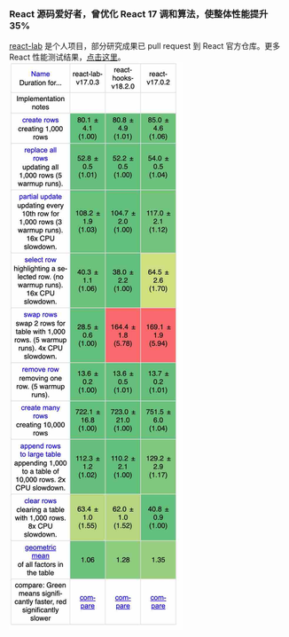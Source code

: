 ### React 源码爱好者，曾优化 React 17 调和算法，使整体性能提升 35%

[react-lab](https://github.com/guojin-long/react) 是个人项目，部分研究成果已 pull request 到 React 官方仓库。更多 React 性能测试结果，[点击这里](https://krausest.github.io/js-framework-benchmark/2022/table_chrome_103.0.5060.53_osx.html)。
![react benchmark](./images/react-benchmark.jpg "react benchmark")

<!--
**guojin-long/guojin-long** is a ✨ _special_ ✨ repository because its `README.md` (this file) appears on your GitHub profile.

Here are some ideas to get you started:

- 🔭 I’m currently working on ...
- 🌱 I’m currently learning ...
- 👯 I’m looking to collaborate on ...
- 🤔 I’m looking for help with ...
- 💬 Ask me about ...
- 📫 How to reach me: ...
- 😄 Pronouns: ...
- ⚡ Fun fact: ...
-->
